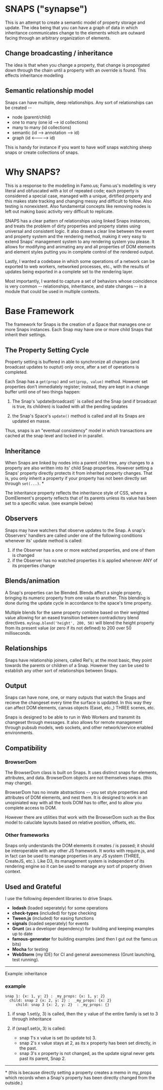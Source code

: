 # SNAPS ("synapse")

This is an attempt to create a semantic model of property storage and update. The idea being that you can have a
graph of data in which inheritance communicates change to the elements which are outward facing through an arbitrary
organization of elements.

## Change broadcasting / inheritance

The idea is that when you change a property, that change is propogated down through the chain until a property with an
override is found. This effects inheritance modelling

## Semantic relationship model

Snaps can have multiple, deep relationships. Any sort of relationships can be created --

* node (parent/child)
* one to many (one id --> id collections)
* many to many (id collections)
* semantic (id --> annotation --> id)
* graph (id <-----> id)

This is handy for instance if you want to have wolf snaps watching sheep snaps or create collections of snaps.

# Why SNAPS?

This is a response to the modelling in Famo.us; Famo.us's modelling is very literal and obfuscated with a lot of repeated
code; each property is considered a special case, managed with a unique, dirtified property
and this makes state tracking and changing messy and difficult to follow. Also testing is nonexistent.
Also fundamental concepts like removing nodes is left out making basic activity very difficult to replicate.

SNAPS has a clear pattern of relationships using linked Snaps instances, and treats the problem of dirty properties
and property states using universal and consistent logic. It also draws a clear line between the event and property
system and the rendering method, making it very easy to extend Snaps' management system to any rendering system you please.
It allows for modifying and animating any and all properties of DOM elements and element styles putting you in complete
control of the rendered output.

Lastly, I wanted a codebase in which some operations of a network can be exported to web workers, networked
processes, etc., with the results of updates being exported in a complete set to the rendering layer.

Most importantly, I wanted to capture a set of behaviors whose coincidence is very common --
relationships, inheritance, and state changes -- in a module that could be used in multiple contexts.

# Base Framework

The framework for Snaps is the creation of a Space that manages one or more Snaps instances. Each Snap may have one or more
child Snaps that inherit their settings.

## The Property Setting Cycle

Property setting is buffered in able to synchronize all changes (and broadcast updates to ouptut) only once, after a set
of operations is completed.

Each Snap has a `get(prop)` and `set(prop, value)` method. However set properties don't immediately register; instead,
they are kept in a change buffer until one of two things happen:

1. The Snap's 'update(broadcast)` is called and the Snap (and if broadcast is true, its children) is loaded with all
the pending updates

2. the Snap's Space's `update()` method is called and all its Snaps are updated en masse.

Thus, snaps is an "eventual consistency" model in which transactions are cached at the snap level and locked in in parallel.

## Inheritance

When Snaps are linked by nodes into a parent child tree, any changes to a property are also written into its' child Snap properties.
However setting a Snaps' property directly protects it from inherited property changes. That is, you only inherit a property
if your property has not been directly set through `set(...)`. &ast;

The inheritance property reflects the inheritance style of CSS, where a DomElement's property reflects that of its parents
unless its value has been set to a specific value. (see example below)

## Observers

Snaps may have watchers that observe updates to the Snap. A snap's Observers' handlers are called under one of the following
conditions whenever its' update method is called:

1. if the Observer has a one or more watched properties, and one of them is changed
2. if the Observer has no watched properties it is applied whenever ANY of its properties change

## Blends/animation

A Snap's properties can be Blended. Blends affect a single property, bringing its numeric property from one value
to another. This blending is done during the update cycle in accordance to the space's time property.

Multiple blends for the same property combine based on their weighted value allowing for an eased transition between
contradictory blend directives. `mySnap.blend('height', 200, 50)` will blend the height property from its present
value (or zero if its not defined) to 200 over 50 milliseconds.

## Relationships

Snaps have relationship joiners, called Rel's; at the most basic, they point towards the parents or children of a Snap.
However they can be used to establish any other sort of relationships between Snaps.

## Output

Snaps can have none, one, or many outputs that watch the Snaps and recieve the changeset every time the surface is updated.
In this way they can affect DOM elements, canvas objects (Easel, etc.,) THREE scenes, etc.

Snaps is designed to be able to run in Web Workers and transmit its changeset through messages. It also allows for
remote management through pubsub models, web sockets, and other network/service enabled environments.

## Compatibility

### BrowserDom

The BrowserDom class is built on Snaps. It uses distinct snaps for elements, attributes, and data. BrowserDom
objects are not themselves snaps. (this may change).

BrowserDom has no innate abstractions -- you set style properties and attributes of DOM elements, and nest them.
It is designed to work in an unopiniated way with all the tools DOM has to offer, and to allow you complete access
to DOM.

However there are utilities that work with the BrowserDom such as the Box model to caluclate layouts based on
relative position, offsets, etc.

### Other frameworks

Snaps only understands the DOM elements it creates / is passed; it should be interoperable with any other JS
framework. It works with require.js, and in fact can be used to manage properties in any JS system (THREE,
CreateJS, etc.). Like D3, its management system is independent of its rendering engine so it can be used to manage
any sort of property driven context.

## Used and Grateful

I use the following dependent libraries to drive Snaps.

* **lodash** (loaded seperately) for some operations
* **check-types** (included) for type checking
* **Tween.js** (included) for easing functions
* **signals** (loaded seperately) for events
* **Grunt** (as a developer dependency) for building and keeping examples up to date
* **famous-generator** for building examples (and then I gut out the famo.us bits)
* **Mocha** for testing
* **WebStorm** (my IDE) for CI and general awesomeness (Grunt launching, test running).

-------------

Example: inheritance


### example

```
snap 1: {x: 1, y: 2} : _my_props: {x: 1, y: 2}
  child: snap 2 {x: 2, y: 2} :  _my_props: {x: 2}
     child: snap 3 {x: 2, y: 2}  : _my_props: {}
```
1. if snap 1.set(y, 3) is called, then the y value of the entire family is set to 3 through inheritance
2. if (snap1.set(x, 3) is called:

    * snap 1's x value is set (to update to) 3.
    * snap 2's x value stays at 2, as its x property has been set directly, in the past.
    * snap 3's x property is not changed, as the update signal never gets past its parent, Snap 2.

-------------
&ast; (this is because directly setting a property
      creates a memo in my_props which records when a Snap's property has been directly changed from the outside.)
